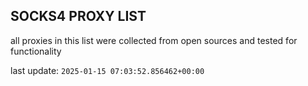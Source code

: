 ## SOCKS4 PROXY LIST

all proxies in this list were collected from open sources and tested for functionality

last update: `2025-01-15 07:03:52.856462+00:00`